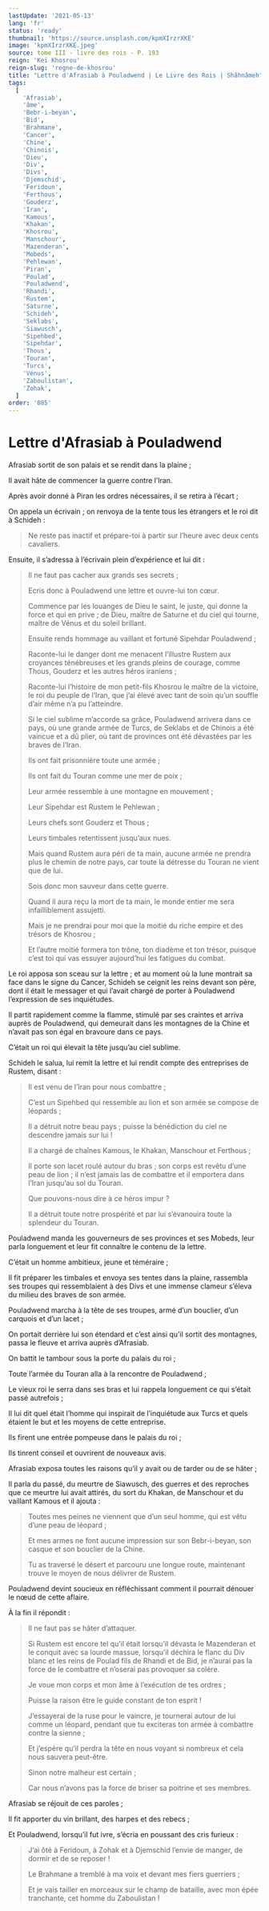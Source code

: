 ```yaml
---
lastUpdate: '2021-05-13'
lang: 'fr'
status: 'ready'
thumbnail: 'https://source.unsplash.com/kpmXIrzrXKE'
image: 'kpmXIrzrXKE.jpeg'
source: tome III - livre des rois - P. 193
reign: 'Keï Khosrou'
reign-slug: 'regne-de-khosrou'
title: "Lettre d'Afrasiab à Pouladwend | Le Livre des Rois | Shâhnâmeh"
tags:
  [
    'Afrasiab',
    'âme',
    'Bebr-i-beyan',
    'Bid',
    'Brahmane',
    'Cancer',
    'Chine',
    'Chinois',
    'Dieu',
    'Div',
    'Divs',
    'Djemschid',
    'Feridoun',
    'Ferthous',
    'Gouderz',
    'Iran',
    'Kamous',
    'Khakan',
    'Khosrou',
    'Manschour',
    'Mazenderan',
    'Mobeds',
    'Pehlewan',
    'Piran',
    'Poulad',
    'Pouladwend',
    'Rhandi',
    'Rustem',
    'Saturne',
    'Schideh',
    'Seklabs',
    'Siawusch',
    'Sipehbed',
    'Sipehdar',
    'Thous',
    'Touran',
    'Turcs',
    'Vénus',
    'Zaboulistan',
    'Zohak',
  ]
order: '085'
---
```


# Lettre d'Afrasiab à Pouladwend

Afrasiab sortit de son palais et se rendit dans la plaine ;

Il avait hâte de commencer la guerre contre l’Iran.

Après avoir donné à Piran les ordres nécessaires, il se retira à l’écart ;

On appela un écrivain ; on renvoya de la tente tous les étrangers et le roi dit à Schideh :

> Ne reste pas inactif et prépare-toi à partir sur l’heure avec deux cents cavaliers.

Ensuite, il s’adressa à l’écrivain plein d’expérience et lui dit :

> Il ne faut pas cacher aux grands ses secrets ;
>
> Ecris donc à Pouladwend une lettre et ouvre-lui ton cœur.
>
> Commence par les louanges de Dieu le saint, le juste, qui donne la force et qui en prive ; de Dieu, maître de Saturne et du ciel qui tourne, maître de Vénus et du soleil brillant.
>
> Ensuite rends hommage au vaillant et fortuné Sipehdar Pouladwend ;
>
> Raconte-lui le danger dont me menacent l’illustre Rustem aux croyances ténébreuses et les grands pleins de courage, comme Thous, Gouderz et les autres héros iraniens ;
>
> Raconte-lui l’histoire de mon petit-fils Khosrou le maître de la victoire, le roi du peuple de l’Iran, que j’ai élevé avec tant de soin qu’un souffle d’air même n’a pu l’atteindre.
>
> Si le ciel sublime m’accorde sa grâce, Pouladwend arrivera dans ce pays, où une grande armée de Turcs, de Seklabs et de Chinois a été vaincue et a dû plier, où tant de provinces ont été dévastées par les braves de l’Iran.
>
> Ils ont fait prisonnière toute une armée ;
>
> Ils ont fait du Touran comme une mer de poix ;
>
> Leur armée ressemble à une montagne en mouvement ;
>
> Leur Sipehdar est Rustem le Pehlewan ;
>
> Leurs chefs sont Gouderz et Thous ;
>
> Leurs timbales retentissent jusqu’aux nues.
>
> Mais quand Rustem aura péri de ta main, aucune armée ne prendra plus le chemin de notre pays, car toute la détresse du Touran ne vient que de lui.
>
> Sois donc mon sauveur dans cette guerre.
>
> Quand il aura reçu la mort de ta main, le monde entier me sera infailliblement assujetti.
>
> Mais je ne prendrai pour moi que la moitié du riche empire et des trésors de Khosrou ;
>
> Et l’autre moitié formera ton trône, ton diadème et ton trésor, puisque c’est toi qui vas essuyer aujourd’hui les fatigues du combat.

Le roi apposa son sceau sur la lettre ; et au moment où la lune montrait sa face dans le signe du Cancer, Schideh se ceignit les reins devant son père, dont il était le messager et qui l’avait chargé de porter à Pouladwend l’expression de ses inquiétudes.

Il partit rapidement comme la flamme, stimulé par ses craintes et arriva auprès de Pouladwend, qui demeurait dans les montagnes de la Chine et n’avait pas son égal en bravoure dans ce pays.

C’était un roi qui élevait la tête jusqu’au ciel sublime.

Schideh le salua, lui remit la lettre et lui rendit compte des entreprises de Rustem, disant :

> Il est venu de l’Iran pour nous combattre ;
>
> C’est un Sipehbed qui ressemble au lion et son armée se compose de léopards ;
>
> Il a détruit notre beau pays ; puisse la bénédiction du ciel ne descendre jamais sur lui !
>
> Il a chargé de chaînes Kamous, le Khakan, Manschour et Ferthous ;
>
> Il porte son lacet roulé autour du bras ; son corps est revêtu d’une peau de lion ; il n’est jamais las de combattre et il emportera dans l’Iran jusqu’au sol du Touran.
>
> Que pouvons-nous dire à ce héros impur ?
>
> Il a détruit toute notre prospérité et par lui s’évanouira toute la splendeur du Touran.

Pouladwend manda les gouverneurs de ses provinces et ses Mobeds, leur parla longuement et leur fit connaître le contenu de la lettre.

C’était un homme ambitieux, jeune et téméraire ;

Il fit préparer les timbales et envoya ses tentes dans la plaine, rassembla ses troupes qui ressemblaient à des Divs et une immense clameur s’éleva du milieu des braves de son armée.

Pouladwend marcha à la tête de ses troupes, armé d’un bouclier, d’un carquois et d’un lacet ;

On portait derrière lui son étendard et c’est ainsi qu’il sortit des montagnes, passa le fleuve et arriva auprès d’Afrasiab.

On battit le tambour sous la porte du palais du roi ;

Toute l’armée du Touran alla à la rencontre de Pouladwend ;

Le vieux roi le serra dans ses bras et lui rappela longuement ce qui s’était passé autrefois ;

Il lui dit quel était l’homme qui inspirait de l’inquiétude aux Turcs et quels étaient le but et les moyens de cette entreprise.

Ils firent une entrée pompeuse dans le palais du roi ;

Ils tinrent conseil et ouvrirent de nouveaux avis.

Afrasiab exposa toutes les raisons qu’il y avait ou de tarder ou de se hâter ;

Il parla du passé, du meurtre de Siawusch, des guerres et des reproches que ce meurtre lui avait attirés, du sort du Khakan, de Manschour et du vaillant Kamous et il ajouta :

> Toutes mes peines ne viennent que d’un seul homme, qui est vêtu d’une peau de léopard ;
>
> Et mes armes ne font aucune impression sur son Bebr-i-beyan, son casque et son bouclier de la Chine.
>
> Tu as traversé le désert et parcouru une longue route, maintenant trouve le moyen de nous délivrer de Rustem.

Pouladwend devint soucieux en réfléchissant comment il pourrait dénouer le nœud de cette aflaire.

À la fin il répondit :

> Il ne faut pas se hâter d’attaquer.
>
> Si Rustem est encore tel qu’il était lorsqu’il dévasta le Mazenderan et le conquit avec sa lourde massue, lorsqu’il déchira le flanc du Div blanc et les reins de Poulad fils de Rhandi et de Bid, je n’aurai pas la force de le combattre et n’oserai pas provoquer sa colère.
>
> Je voue mon corps et mon âme à l’exécution de tes ordres ;
>
> Puisse la raison être le guide constant de ton esprit !
>
> J’essayerai de la ruse pour le vaincre, je tournerai autour de lui comme un léopard, pendant que tu exciteras ton armée à combattre contre la sienne ;
>
> Et j’espère qu’il perdra la tête en nous voyant si nombreux et cela nous sauvera peut-être.
>
> Sinon notre malheur est certain ;
>
> Car nous n’avons pas la force de briser sa poitrine et ses membres.

Afrasiab se réjouit de ces paroles ;

Il fit apporter du vin brillant, des harpes et des rebecs ;

Et Pouladwend, lorsqu’il fut ivre, s’écria en poussant des cris furieux :

> J’ai ôté à Feridoun, à Zohak et à Djemschid l’envie de manger, de dormir et de se reposer !
>
> Le Brahmane a tremblé à ma voix et devant mes fiers guerriers ;
>
> Et je vais tailler en morceaux sur le champ de bataille, avec mon épée tranchante, cet homme du Zaboulistan !
